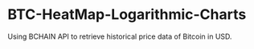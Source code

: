# BTC-HeatMap-Logarithmic-Charts
Using BCHAIN API to retrieve historical price data of Bitcoin in USD.

